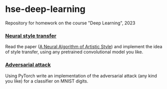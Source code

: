 # hse-deep-learning
Repository for homework on the course "Deep Learning", 2023
### [Neural style transfer](https://github.com/rollinea/hse-deep-learning/blob/main/Artistic%20style.ipynb)
Read the paper ([A Neural Algorithm of Artistic Style](https://arxiv.org/abs/1508.06576)) and implement the idea of style transfer, using any pretrained convolutional model you like.

### [Adversarial attack](https://github.com/rollinea/hse-deep-learning/blob/main/Adv_attack.ipynb)
Using PyTorch write an implementation of the adversarial attack (any kind you like) for a classifier on MNIST digits.

 
